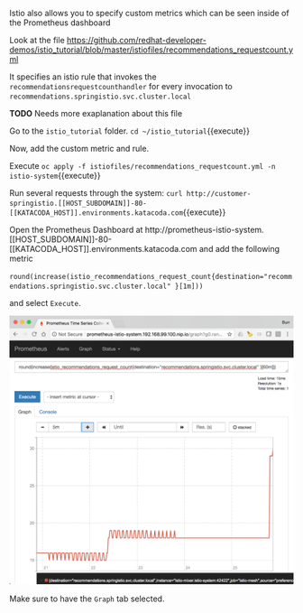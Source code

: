 Istio also allows you to specify custom metrics which can be seen inside of the Prometheus dashboard

Look at the file https://github.com/redhat-developer-demos/istio_tutorial/blob/master/istiofiles/recommendations_requestcount.yml

It specifies an istio rule that invokes the `recommendationsrequestcounthandler` for every invocation to `recommendations.springistio.svc.cluster.local`

**TODO** Needs more exaplanation about this file

Go to the `istio_tutorial` folder. `cd ~/istio_tutorial`{{execute}}

Now, add the custom metric and rule.

Execute `oc apply -f istiofiles/recommendations_requestcount.yml -n istio-system`{{execute}}

Run several requests through the system: `curl http://customer-springistio.[[HOST_SUBDOMAIN]]-80-[[KATACODA_HOST]].environments.katacoda.com`{{execute}}

Open the Prometheus Dashboard at http://prometheus-istio-system.[[HOST_SUBDOMAIN]]-80-[[KATACODA_HOST]].environments.katacoda.com and add the following metric

`round(increase(istio_recommendations_request_count{destination="recommendations.springistio.svc.cluster.local" }[1m]))`

and select `Execute`.

![](../../assets/monitoring/prometheus_custom_metric.png)

Make sure to have the `Graph` tab selected.